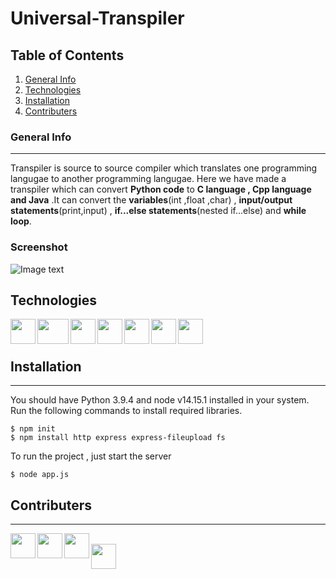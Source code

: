 # Universal-Transpiler
## Table of Contents
1. [General Info](#general-info)
2. [Technologies](#technologies)
3. [Installation](#installation)
4. [Contributers](#contributers)

### General Info
***
Transpiler is source to source compiler which translates one programming langugae to another programming langugae. Here we have made a transpiler which can convert **Python code** to **C language , Cpp language and Java** .It can convert the **variables**(int ,float ,char) , **input/output statements**(print,input) , **if...else statements**(nested if...else) and  **while loop**.
### Screenshot
![Image text](https://github.com/tejas0207/Universal-Transpiler/blob/main/readme%20images/Screenshot%20(958).png)
## Technologies

<img src="https://github.com/tejas0207/Universal-Transpiler/blob/main/readme%20images/vscodeimage.png" width="40" height="40" align="left"> 
<img src="https://github.com/tejas0207/Universal-Transpiler/blob/main/readme%20images/cssimage.jpg" width="50" height="40" align="left">
<img src="https://github.com/tejas0207/Universal-Transpiler/blob/main/readme%20images/htmlimage.png" width="40" height="40" align="left">
<img src="https://github.com/tejas0207/Universal-Transpiler/blob/main/readme%20images/nodeimage.png" width="40" height="40" align="left">
<a href=https://www.python.org><img src="https://github.com/tejas0207/Universal-Transpiler/blob/main/readme%20images/pythonimage.jpg" width="40" height="40" align="left"><a/>
<img src="https://github.com/tejas0207/Universal-Transpiler/blob/main/readme%20images/shellscriptingimage.jpg" width="40" height="40" align="left">
<img src="https://github.com/tejas0207/Universal-Transpiler/blob/main/readme%20images/javascriptimage.jpg" width="40" height="40" align="left">
<br />
<br />

## Installation
***
You should have Python 3.9.4 and node v14.15.1 installed in your system. Run the following commands to install required libraries.
```
$ npm init
$ npm install http express express-fileupload fs

```
To run the project , just start the server
```
$ node app.js

```
## Contributers
***
<a href=https://github.com/tejas0207><img src="https://github.com/tejas0207/Universal-Transpiler/blob/main/readme%20images/tejasgithubimage.png" width="40" height="40" align="left"><a/>
<a href=https://github.com/Shankar21700><img src="https://github.com/tejas0207/Universal-Transpiler/blob/main/readme%20images/shankargithubimage.png" width="40" height="40" align="left"><a/>
<a href=https://github.com/Sanskriti-1711><img src="https://github.com/tejas0207/Universal-Transpiler/blob/main/readme%20images/sanskritigithubimage.png" width="40" height="40" align="left"><a/>  
<a href=https://github.com/pkhadse><img src="https://github.com/tejas0207/Universal-Transpiler/blob/main/readme%20images/priyankagithubimage.png" width="40" height="40" align="left"><a/>  


